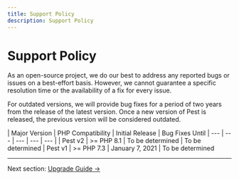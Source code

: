 ```yaml
---
title: Support Policy
description: Support Policy
---
```

# Support Policy

As an open-source project, we do our best to address any reported bugs or issues on a best-effort basis. However, we cannot guarantee a specific resolution time or the availability of a fix for every issue.

For outdated versions, we will provide bug fixes for a period of two years from the release of the latest version. Once a new version of Pest is released, the previous version will be considered outdated.

| Major Version | PHP Compatibility | Initial Release | Bug Fixes Until
| --- | --- | --- | --- | --- |
| Pest v2 | >= PHP 8.1 | To be determined | To be determined
| Pest v1 | >= PHP 7.3 | January 7, 2021 | To be determined

----

Next section: [Upgrade Guide →](/docs/upgrade-guide)

